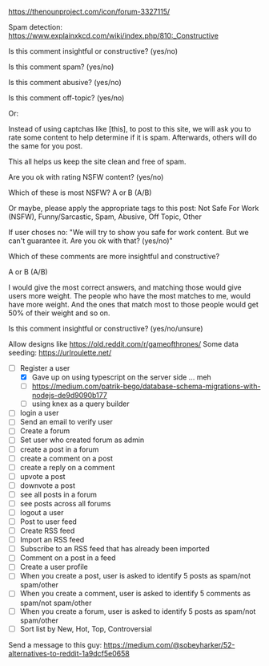 https://thenounproject.com/icon/forum-3327115/ 

Spam detection: https://www.explainxkcd.com/wiki/index.php/810:_Constructive

Is this comment insightful or constructive? (yes/no)

Is this comment spam? (yes/no)

Is this comment abusive? (yes/no)

Is this comment off-topic? (yes/no)


Or: 

Instead of using captchas like [this], to post to this site, we will ask you to rate some content to help determine if it is spam. Afterwards, others will do the same for you post.

This all helps us keep the site clean and free of spam.


Are you ok with rating NSFW content? (yes/no) 

Which of these is most NSFW?
A or B  (A/B)

Or maybe, please apply the appropriate tags to this post:
Not Safe For Work (NSFW), Funny/Sarcastic, Spam, Abusive, Off Topic, Other

If user choses no:
"We will try to show you safe for work content. But we can't guarantee it. Are you ok with that? (yes/no)"

Which of these comments are more insightful and constructive? 

A or B  (A/B)

I would give the most correct answers, and matching those would give users more weight. The people who have the most matches to me, would have more weight. And the ones that match most to those people would get 50% of their weight and so on. 

Is this comment insightful or constructive? (yes/no/unsure)





Allow designs like https://old.reddit.com/r/gameofthrones/
Some data seeding: https://urlroulette.net/
- [ ] Register a user
  - [x] Gave up on using typescript on the server side ... meh
  - [ ] https://medium.com/patrik-bego/database-schema-migrations-with-nodejs-de9d9090b177
  - [ ] using knex as a query builder
- [ ] login a user
- [ ] Send an email to verify user
- [ ] Create a forum
- [ ] Set user who created forum as admin
- [ ] create a post in a forum
- [ ] create a comment on a post
- [ ] create a reply on a comment
- [ ] upvote a post
- [ ] downvote a post
- [ ] see all posts in a forum
- [ ] see posts across all forums
- [ ] logout a user
- [ ] Post to user feed
- [ ] Create RSS feed
- [ ] Import an RSS feed
- [ ] Subscribe to an RSS feed that has already been imported
- [ ] Comment on a post in a feed
- [ ] Create a user profile
- [ ] When you create a post, user is asked to identify 5 posts as spam/not spam/other
- [ ] When you create a comment, user is asked to identify 5 comments as spam/not spam/other
- [ ] When you create a forum, user is asked to identify 5 posts as spam/not spam/other
- [ ] Sort list by New, Hot, Top, Controversial

Send a message to this guy: https://medium.com/@sobeyharker/52-alternatives-to-reddit-1a9dcf5e0658